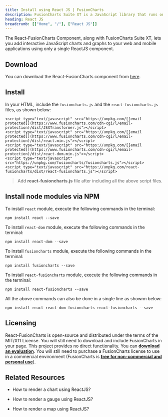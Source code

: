 ```yaml
---
title: Install using React JS | FusionCharts
description: FusionCharts Suite XT is a JavaScript library that runs on your desktop/mobile web browsers. This article talks about steps to install React JS.
heading: React JS
breadcrumb: [["Home", "/"], ["React JS"]]
---
```


The React-FusionCharts Component, along with FusionCharts Suite XT, lets you add interactive JavaScript charts and graphs to your web and mobile applications using only a single ReactJS component.

## Download

You can download the React-FusionCharts component from [here](https://www.fusioncharts.com/reactjs-charts/).

## Install

In your HTML, include the `fusioncharts.js` and the `react-fusioncharts.js` files, as shown below:

```
<script type="text/javascript" src="https://unpkg.com/[[email protected]](https://www.fusioncharts.com/cdn-cgi/l/email-protection)/dist/JSXTransformer.js"></script>
<script type="text/javascript" src="https://unpkg.com/[[email protected]](https://www.fusioncharts.com/cdn-cgi/l/email-protection)/dist/react.min.js"></script>
<script type="text/javascript" src="https://unpkg.com/[[email protected]](https://www.fusioncharts.com/cdn-cgi/l/email-protection)/dist/react-dom.min.js"></script>
<script type="text/javascript" src="https://unpkg.com/fusioncharts/fusioncharts.js"></script>
<script type="text/javascript" src="https://unpkg.com/react-fusioncharts/dist/react-fusioncharts.js"></script>

```

> Add **react-fusioncharts.js** file after including all the above script files.

## Install node modules via NPM

To install `react` module, execute the following commands in the terminal:

```
npm install react --save

```
To install `react-dom` module, execute the following commands in the terminal:

```
npm install react-dom --save

```
To install `fusioncharts` module, execute the following commands in the terminal:

```
npm install fusioncharts --save

```
To install `react-fusioncharts` module, execute the following commands in the terminal:

```
npm install react-fusioncharts --save

```
All the above commands can also be done in a single line as shownn below:

```
npm install react react-dom fusioncharts react-fusioncharts --save

```
## Licensing

React-FusionCharts is open-source and distributed under the terms of the MIT/X11 License. You will still need to download and include FusionCharts in your page. This project provides no direct functionality. You can **[download an evaluation](https://www.fusioncharts.com/download/)**. You will still need to purchase a FusionCharts license to use in a commercial environment (FusionCharts is **[free for non-commercial and personal use](https://www.fusioncharts.com/download/free/)**).

## Related Resources

* How to render a chart using ReactJS?

* How to render a gauge using ReactJS?

* How to render a map using ReactJS?